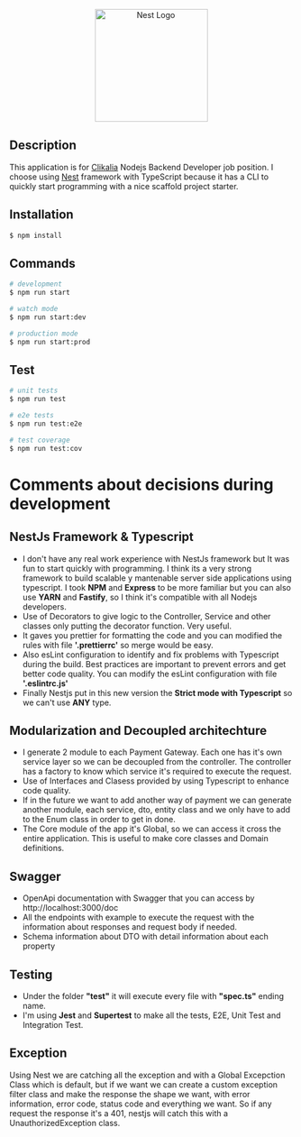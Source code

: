 <p align="center">
  <a href="http://nestjs.com/" target="blank"><img src="https://nestjs.com/img/logo-small.svg" width="200" alt="Nest Logo" /></a>
</p>

[circleci-image]: https://img.shields.io/circleci/build/github/nestjs/nest/master?token=abc123def456
[circleci-url]: https://circleci.com/gh/nestjs/nest

## Description

This application is for [Clikalia](https://clikalia.com/) Nodejs Backend Developer job position. I choose using [Nest](https://github.com/nestjs/nest) framework with TypeScript because it has a CLI to quickly start programming with a nice scaffold project starter.

## Installation

```bash
$ npm install
```

## Commands

```bash
# development
$ npm run start

# watch mode
$ npm run start:dev

# production mode
$ npm run start:prod
```

## Test

```bash
# unit tests
$ npm run test

# e2e tests
$ npm run test:e2e

# test coverage
$ npm run test:cov
```

# Comments about decisions during development

## NestJs Framework & Typescript

- I don't have any real work experience with NestJs framework but It was fun to start quickly with programming. I think its a very strong framework to build scalable y mantenable server side applications using typescript. I took **NPM** and **Express** to be more familiar but you can also use **YARN** and **Fastify**, so I think it's compatible with all Nodejs developers.
- Use of Decorators to give logic to the Controller, Service and other classes only putting the decorator function. Very useful.
- It gaves you prettier for formatting the code and you can modified the rules with file **'.prettierrc'** so merge would be easy.
- Also esLint configuration to identify and fix problems with Typescript during the build. Best practices are important to prevent errors and get better code quality. You can modify the esLint configuration with file **'.eslintrc.js'**
- Finally Nestjs put in this new version the **Strict mode with Typescript** so we can't use **ANY** type.

## Modularization and Decoupled architechture

- I generate 2 module to each Payment Gateway. Each one has it's own service layer so we can be decoupled from the controller. The controller has a factory to know which service it's required to execute the request.
- Use of Interfaces and Clasess provided by using Typescript to enhance code quality.
- If in the future we want to add another way of payment we can generate another module, each service, dto, entity class and we only have to add to the Enum class in order to get in done.
- The Core module of the app it's Global, so we can access it cross the entire application. This is useful to make core classes and Domain definitions.

## Swagger

- OpenApi documentation with Swagger that you can access by http://localhost:3000/doc
- All the endpoints with example to execute the request with the information about responses and request body if needed.
- Schema information about DTO with detail information about each property

## Testing

- Under the folder **"test"** it will execute every file with **"spec.ts"** ending name.
- I'm using **Jest** and **Supertest** to make all the tests, E2E, Unit Test and Integration Test.

## Exception

Using Nest we are catching all the exception and with a Global Excepction Class which is default, but if we want we can create a custom exception filter class and make the response the shape we want, with error information, error code, status code and everything we want. So if any request the response it's a 401, nestjs will catch this with a UnauthorizedException class.
